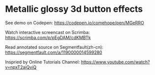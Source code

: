 # Metallic glossy 3d button effects

See demo on Codepen: https://codepen.io/comehope/pen/MGeRRO

Watch interactive screencast on Scrimba: https://scrimba.com/p/pEgDAM/cdKMBTk

Read annotated source on Segmentfault(zh-cn): https://segmentfault.com/a/1190000014599280

Inspried by Online Tutorials Channel: https://www.youtube.com/watch?v=npxT2aiQviQ